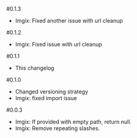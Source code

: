 #0.1.3
 - Imgix: Fixed another issue with url cleanup
 
#0.1.2
 - Imgix: Fixed issue with url cleanup
 
#0.1.1
 - This changelog
 
#0.1.0
 - Changed versioning strategy
 - Imgix: fixed import issue

#0.0.3
 - Imgix: If provided with empty path, return null.
 - Imgix: Remove repeating slashes.
